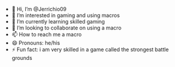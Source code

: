 - 👋 Hi, I’m @Jerrichio09
- 👀 I’m interested in gaming and using macros
- 🌱 I’m currently learning skilled gaming
- 💞️ I’m looking to collaborate on using a macro
- 📫 How to reach me a macro
- 😄 Pronouns: he/his
- ⚡ Fun fact: i am very skilled in a game called the strongest battle grounds

<!---
Jerrichio09/Jerrichio09 is a ✨ special ✨ repository because its `README.md` (this file) appears on your GitHub profile.
You can click the Preview link to take a look at your changes.
--->
